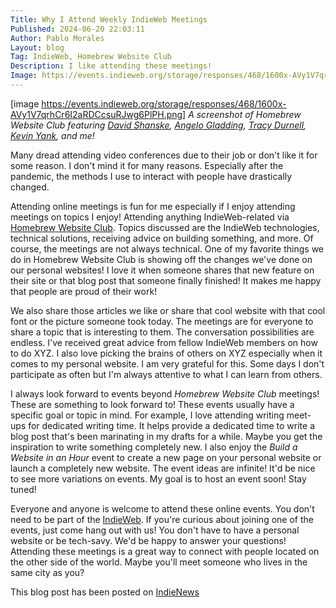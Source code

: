 ```yaml
---
Title: Why I Attend Weekly IndieWeb Meetings
Published: 2024-06-20 22:03:11
Author: Pablo Morales
Layout: blog
Tag: IndieWeb, Homebrew Website Club
Description: I like attending these meetings!
Image: https://events.indieweb.org/storage/responses/468/1600x-AVy1V7qrhCr6I2aRDCcsuRJwg6PlPH.png
---
```


[image https://events.indieweb.org/storage/responses/468/1600x-AVy1V7qrhCr6I2aRDCcsuRJwg6PlPH.png]
*A screenshot of Homebrew Website Club featuring [David Shanske](https://david.shanske.com/), [Angelo Gladding](https://ragt.ag/), [Tracy Durnell](https://tracydurnell.com/), [Kevin Yank](https://kevinyank.com/), and me!*

Many dread attending video conferences due to their job or don't like it for some reason. I don't mind it for many reasons. Especially after the pandemic, the methods I use to interact with people have drastically changed. 

Attending online meetings is fun for me especially if I enjoy attending meetings on topics I enjoy! Attending anything IndieWeb-related via [Homebrew Website Club](https://indieweb.org/Homebrew_Website_Club). Topics discussed are the IndieWeb technologies, technical solutions, receiving advice on building something, and more. Of course, the meetings are not always technical. One of my favorite things we do in Homebrew Website Club is showing off the changes we've done on our personal websites! I love it when someone shares that new feature on their site or that blog post that someone finally finished! It makes me happy that people are proud of their work!

We also share those articles we like or share that cool website with that cool font or the picture someone took today. The meetings are for everyone to share a topic that is interesting to them. The conversation possibilities are endless. I've received great advice from fellow IndieWeb members on how to do XYZ. I also love picking the brains of others on XYZ especially when it comes to my personal website. I am very grateful for this. Some days I don't participate as often but I'm always attentive to what I can learn from others. 

I always look forward to events beyond *Homebrew Website Club* meetings! These are something to look forward to! These events usually have a specific goal or topic in mind. For example, I love attending writing meet-ups for dedicated writing time. It helps provide a dedicated time to write a blog post that's been marinating in my drafts for a while. Maybe you get the inspiration to write something completely new. I also enjoy the *Build a Website in an Hour* event to create a new page on your personal website or launch a completely new website. The event ideas are infinite! It'd be nice to see more variations on events. My goal is to host an event soon! Stay tuned!

Everyone and anyone is welcome to attend these online events. You don't need to be part of the [IndieWeb](https://indieweb.org). If you're curious about joining one of the events, just come hang out with us! You don't have to have a personal website or be tech-savy. We'd be happy to answer your questions! Attending these meetings is a great way to connect with people located on the other side of the world. Maybe you'll meet someone who lives in the same city as you?



This blog post has been posted on <a href="https://news.indieweb.org/en" class="u-syndication">IndieNews</a>



